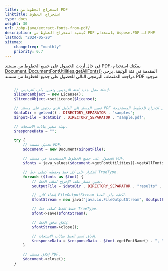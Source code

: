 ```yaml
---
title: استخراج الخطوط من PDF 
linktitle: استخراج الخطوط
type: docs
weight: 30
url: /php-java/extract-fonts-from-pdf/
description: كيفية استخراج الخطوط من PDF باستخدام Aspose.PDF لـ PHP
lastmod: "2024-05-20"
sitemap:
    changefreq: "monthly"
    priority: 0.7
---
```


في حال أردت الحصول على جميع الخطوط من مستند PDF، يمكنك استخدام [Document.IDocumentFontUtilities.getAllFonts()](https://reference.aspose.com/pdf/java/com.aspose.pdf/document/#getFontUtilities--) المقدمة في فئة الوثيقة.
يرجى مراجعة المقتطف البرمجي التالي للحصول على جميع الخطوط من مستند PDF موجود:

```php

    // إنشاء مثيل جديد لفئة الترخيص وتعيين ملف الترخيص.
    $licenceObject = new License();
    $licenceObject->setLicense($license);

    // تعيين المسار إلى الدليل الذي يحتوي على مستند PDF ودليل الإخراج للخطوط المستخرجة.
    $dataDir = getcwd() . DIRECTORY_SEPARATOR . "samples";
    $inputFile = $dataDir . DIRECTORY_SEPARATOR . "sample.pdf";

    // تهيئة متغير بيانات الاستجابة.
    $responseData = "";

    try {
        // تحميل مستند PDF.
        $document = new Document($inputFile);

        // الحصول على جميع الخطوط المستخدمة في مستند PDF.
        $fonts = java_values($document->getFontUtilities()->getAllFonts());

        // التكرار على كل خط وحفظه كملف خط TrueType.
        foreach ($fonts as $font) {
            // تعيين مسار ملف الإخراج لملف الخط.
            $outputFile = $dataDir . DIRECTORY_SEPARATOR . "results" . DIRECTORY_SEPARATOR . $font->getFontName() . ".ttf";

            // إنشاء كائن FileOutputStream لكتابة ملف الخط.
            $fontStream = new java("java.io.FileOutputStream", $outputFile);

            // حفظ الخط كملف خط TrueType.
            $font->save($fontStream);

            // إغلاق تدفق الخط.
            $fontStream->close();

            // إلحاق اسم الخط ببيانات الاستجابة.
            $responseData = $responseData . $font->getFontName() . ", ";
        }

        // إغلاق مستند PDF.
        $document->close();
    }
```